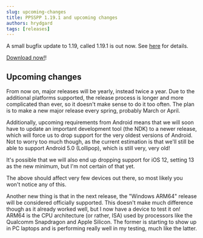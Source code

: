 ```yaml
---
slug: upcoming-changes
title: PPSSPP 1.19.1 and upcoming changes
authors: hrydgard
tags: [releases]
---
```


A small bugfix update to 1.19, called 1.19.1 is out now. See [here](/news/release-1.19) for details.

[Download now!](/download)!

## Upcoming changes

From now on, major releases will be yearly, instead twice a year. Due to the additional platforms supported, the release process is longer and more complicated than ever, so it doesn't make sense to do it too often. The plan is to make a new major release every spring, probably March or April.

Additionally, upcoming requirements from Android means that we will soon have to update an important development tool (the NDK) to a newer release, which will force us to drop support for the very oldest versions of Android. Not to worry too much though, as the current estimation is that we'll still be able to support Android 5.0 (Lollipop), which is still very, very old!

It's possible that we will also end up dropping support for iOS 12, setting 13 as the new minimum, but I'm not certain of that yet.

The above should affect very few devices out there, so most likely you won't notice any of this.

Another new thing is that in the next release, the "Windows ARM64" release will be considered officially supported. This doesn't make much difference though as it already worked well, but I now have a device to test it on! ARM64 is the CPU architecture (or rather, ISA) used by processors like the Qualcomm Snapdragon and Apple Silicon. The former is starting to show up in PC laptops and is performing really well in my testing, much like the latter.
